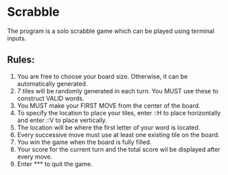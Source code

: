 # Scrabble
The program is a solo scrabble game which can be played using terminal inputs.

## Rules:
1. You are free to choose your board size. Otherwise, it can be automatically generated.
2. 7 tiles will be randomly generated in each turn. You MUST use these to construct VALID words.
3. You MUST make your FIRST MOVE from the center of the board.
4. To specify the location to place your tiles, enter _:_:H to place horizontally and enter _:_:V to place vertically.
5. The location will be where the first letter of your word is located.
6. Every successive move must use at least one existing tile on the board.
7. You win the game when the board is fully filled.
8. Your score for the current turn and the total score wil be displayed after every move.
9. Enter *** to quit the game.
